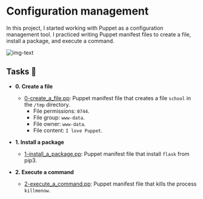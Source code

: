 # Configuration management

In this project, I started working with Puppet as a configuration management
tool. I practiced writing Puppet manifest files to create a file, install a
package, and execute a command.

![img-text](https://s3.amazonaws.com/intranet-projects-files/holbertonschool-sysadmin_devops/292/4i8il3B.gif)

## Tasks :page_with_curl:

* **0. Create a file**
  * [0-create_a_file.pp](./0-create_a_file.pp): Puppet manifest file that
  creates a file `school` in the `/tmp` directory.
    * File permissions: `0744`.
    * File group: `www-data`.
    * File owner: `www-data`.
    * File content: `I love Puppet`.

* **1. Install a package**
  * [1-install_a_package.pp](./1-install_a_package.pp): Puppet manifest file
  that install `flask` from pip3.

* **2. Execute a command**
  * [2-execute_a_command.pp](./2-execute_a_command.pp): Puppet manifest file
  that kills the process `killmenow`.
